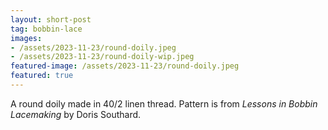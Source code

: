 ```yaml
---
layout: short-post
tag: bobbin-lace
images:
- /assets/2023-11-23/round-doily.jpeg
- /assets/2023-11-23/round-doily-wip.jpeg
featured-image: /assets/2023-11-23/round-doily.jpeg
featured: true
---
```

A round doily made in 40/2 linen thread. <!--more-->Pattern is from *Lessons in Bobbin 
Lacemaking* by Doris Southard.